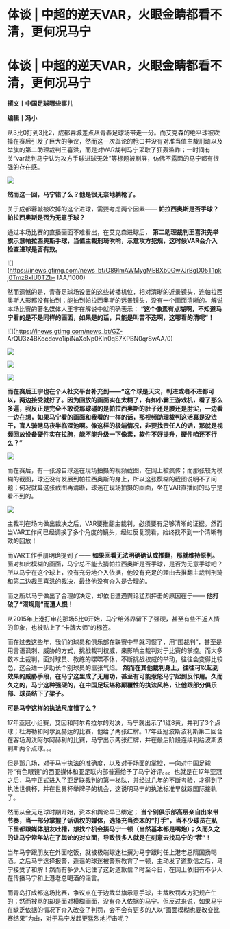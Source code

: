 # 体谈 | 中超的逆天VAR，火眼金睛都看不清，更何况马宁

# 体谈 | 中超的逆天VAR，火眼金睛都看不清，更何况马宁

**撰文丨中国足球哪些事儿**

**编辑丨冯小**

从3比0打到3比2，成都蓉城差点从青春足球场带走一分。而艾克森的绝平球被吹掉在赛后引发了巨大的争议，然而这一次舆论的枪口并没有对准当值主裁刑琦以及举旗的第二助理裁判王喜洪，而是对VAR裁判马宁采取了狂轰滥炸；一时间有关“var裁判马宁认为攻方手球进球无效”等标题被刷屏，仿佛不露面的马宁都有很强的存在感。

![](https://inews.gtimg.com/news_bt/OnLU9CgU9w_5uEDc62QHl16-327Io6ka8ygHSP9jfLs90AA/1000)

**然而这一回，马宁错了么？他是很无奈地躺枪了。**

关于成都蓉城被吹掉的这个进球，需要考虑两个因素—— **帕拉西奥斯是否手球？帕拉西奥斯是否为无意手球？**

通过本场比赛的直播画面不难看出，在艾克森进球后，
**第二助理裁判王喜洪先举旗示意帕拉西奥斯手球，当值主裁刑琦吹哨，示意攻方犯规，这时候VAR会介入检查进球是否有效。**

![](https://inews.gtimg.com/news_bt/O89lmAWMygMEBXb0Gw7JrBgD05T1pkj0TmzBxlU0TZb-
IAA/1000)

然而遗憾的是，青春足球场设置的这些转播机位，相对清晰的近景镜头，连帕拉西奥斯人影都没有拍到；能拍到帕拉西奥斯的远景镜头，没有一个画面清晰的。解说本场比赛的著名媒体人王宇在解说中就明确表示：
**“这个像素有点糊啊，不知道马宁看的是不是同样的画面，如果是的话，只能是叫苦不迭啊，这哪看的清呢”！**

![](https://inews.gtimg.com/news_bt/GZ-
ArQU3z4BKocdovo1ipiNaXoNp0KIn0qS7KPBN0qr8wAA/0)

![](https://inews.gtimg.com/news_bt/GDS4uHMZrczOe7q8Vr0oh4IAL538LaXVrVDbMitbAM-3MAA/0)

![](https://inews.gtimg.com/news_bt/GRF_1k55P0UzzanKbDMqORfQSExqfwzIS81HHvkC5i_xsAA/0)

![](https://inews.gtimg.com/news_bt/GUFWI6xNJLjvrK3A732f8p8POQj57c5Hx4vhtJd47-P8oAA/0)

**而在赛后王宇也在个人社交平台补充到——“这个球是天灾，判进或者不进都可以，两边接受就好了。因为回放的画面实在太糊了，有如小霸王游戏机，看了那么多遍，我反正是完全不敢说那球碰的是帕拉西奥斯的肚子还是腰还是肘尖，一边看一边在想，如果马宁看的画面和我看的一样的话，那视频助理裁判这活真是没法干，盲人骑瞎马夜半临深池啊。像这样的极端情况，非要找责任人的话，那就是视频回放设备硬件实在拉胯，能不能升级一下像素，软件不好提升，硬件咱还不行么？”**

![](https://inews.gtimg.com/news_bt/O8aul8AuZy8NRen7CYzQ8duuxLDpPpS6Ag4wrxP7KJ5q8AA/1000)

而在赛后，有一张源自球迷在现场拍摄的视频截图，在网上被疯传；而那张较为模糊的截图，球还没有发展到帕拉西奥斯的身上，所以这张模糊的截图说明不了问题；何况就算这张截图再清晰，球迷在现场拍摄的画面，坐在VAR直播间的马宁是看不到的。

![](https://inews.gtimg.com/news_bt/OTo-4Wo9zd-D0Vddm5I1-fvPjnJYsZSNAlScq5oiUTGLYAA/1000)

主裁判在场内做出裁决之后，VAR要推翻主裁判，必须要有足够清晰的证据。然而当VAR工作间已经调换了多个角度的镜头，经过反复观看，始终找不到一个清晰有效的回放！

而VAR工作手册明确提到了—— **如果回看无法明确确认或推翻，那就维持原判。**
面对如此模糊的画面，马宁总不能去猜帕拉西奥斯是否手球，是否为无意手球吧？所以马宁在这个球上，没有充分地介入依据，他没有充足的理由去推翻主裁判刑琦和第二边裁王喜洪的裁决，最终他没有介入是合理的。

而之所以马宁做出了合理的决定，却依旧遭遇舆论猛烈抨击的原因在于—— **他打破了“潜规则”而遭人恨！**

从2015年上港打申花那场5比0开始，马宁给外界留下了强硬，甚至有些不近人情的印象，也被贴上了“卡牌大师”的标签。

而在过去这些年，我们的球员和俱乐部在联赛中早就习惯了，用“围裁判”，甚至是用言语讽刺、威胁的方式，挑战裁判权威，来影响主裁判对于比赛的掌控。而大多数本土裁判，面对球员、教练的喋喋不休，不断挑战权威的举动，往往会变得比较怂，这会进一步助长个别球员的嚣张气焰。
**然而在其他裁判身上，往往可以起到效果的威胁手段，在马宁这里成了无用功，甚至有可能惹怒马宁起到反作用。久而久之的，马宁这种强硬的，在中国足坛堪称颠覆性的执法风格，让他跟部分俱乐部、球员结下了梁子。**

**可是马宁这样的执法尺度错了么？**

17年亚冠小组赛，艾因和阿尔希拉尔的对决，马宁就出示了1红8黄，并判了3个点球；杜海勒和阿尔瓦赫达的比赛，他给了两张红牌。17年亚冠波斯波利斯第二回合在客场淘汰阿尔阿赫利的比赛，马宁出示两张红牌，并在最后阶段连续判给波斯波利斯两个点球。。。

但是那几场，对于马宁执法的准确度，以及对于场面的掌控，一向对中国足球带“有色眼镜”的西亚媒体和亚足联内部普遍给予了马宁好评。。。也就是在17年亚冠之后，马宁正式进入了亚足联裁判的第一梯队，并经过几年的不断考验，才得到了执法世俱杯，并在世界杯举牌子的机会，这说明马宁的执法标准早就跟国际接轨了。

然而从金元足球时期开始，资本和舆论早已绑定；
**当个别俱乐部高层亲自出来带节奏，当一部分掌握了话语权的媒体，选择充当资本的“打手”，当不少球员在私下里都跟媒体朋友吐槽，想找个机会揍马宁一顿（当然基本都是嘴炮）；久而久之的让马宁常年站在了舆论的对立面，导致很多人就是在刻意去找马宁的“茬”！**

当年马宁跟朋友在外面吃饭，就被极端球迷杜撰为马宁跟时任上港老总隋国扬喝酒。之后马宁选择报警，造谣的球迷被警察教育了一顿，主动发了道歉信之后，马宁接受了和解！然而有多少人记住了这封道歉信？时至今日，在网上依旧有不少人在传播马宁和上港老总喝酒的谣言。

而青岛打成都这场比赛，争议点在于边裁举旗示意手球，主裁吹罚攻方犯规产生的；然而被骂的却是面对模糊画面，没有介入依据的马宁。但反过来说，如果马宁在缺乏依据的情况下介入改变了判罚，会不会有更多的人以“画面模糊也要改变比赛结果”为由，对于马宁发起更猛烈地抨击呢？

